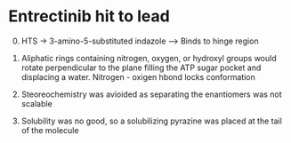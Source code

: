 # Entrectinib hit to lead

0) HTS -> 3-amino-5-substituted indazole --> Binds to hinge region

1) Aliphatic rings containing nitrogen, oxygen, or hydroxyl groups would rotate perpendicular to the plane filling the ATP sugar pocket and displacing a water. Nitrogen - oxigen hbond locks conformation

2) Steoreochemistry was avioided as separating the enantiomers was not scalable

3) Solubility was no good, so a solubilizing pyrazine was placed at the tail of the molecule

